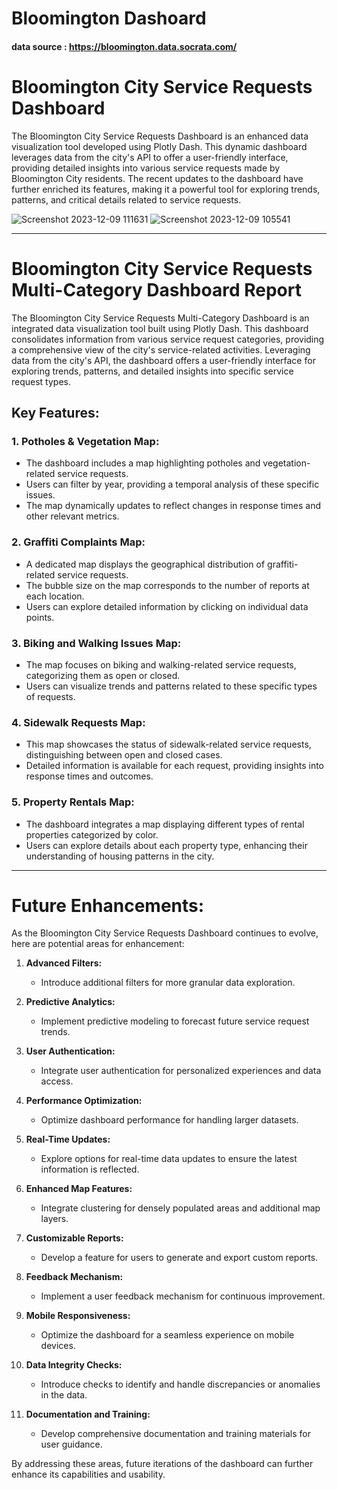 # Bloomington Dashoard
#### data source : https://bloomington.data.socrata.com/

# Bloomington City Service Requests Dashboard
The Bloomington City Service Requests Dashboard is an enhanced data visualization tool developed using Plotly Dash. This dynamic dashboard leverages data from the city's API to offer a user-friendly interface, providing detailed insights into various service requests made by Bloomington City residents. The recent updates to the dashboard have further enriched its features, making it a powerful tool for exploring trends, patterns, and critical details related to service requests.

![Screenshot 2023-12-09 111631](https://github.com/MustafaAlsaegh/Dash/assets/96810312/9a501491-2515-4682-b3c2-d367571712c7)
![Screenshot 2023-12-09 105541](https://github.com/MustafaAlsaegh/Dash/assets/96810312/777cb985-adc6-4362-8f3e-ffb63e42c38b)

-----------------------------------------------------------

# Bloomington City Service Requests Multi-Category Dashboard Report

The Bloomington City Service Requests Multi-Category Dashboard is an integrated data visualization tool built using Plotly Dash. This dashboard consolidates information from various service request categories, providing a comprehensive view of the city's service-related activities. Leveraging data from the city's API, the dashboard offers a user-friendly interface for exploring trends, patterns, and detailed insights into specific service request types.

## Key Features:

### 1. Potholes & Vegetation Map:

- The dashboard includes a map highlighting potholes and vegetation-related service requests.
- Users can filter by year, providing a temporal analysis of these specific issues.
- The map dynamically updates to reflect changes in response times and other relevant metrics.

### 2. Graffiti Complaints Map:

- A dedicated map displays the geographical distribution of graffiti-related service requests.
- The bubble size on the map corresponds to the number of reports at each location.
- Users can explore detailed information by clicking on individual data points.

### 3. Biking and Walking Issues Map:

- The map focuses on biking and walking-related service requests, categorizing them as open or closed.
- Users can visualize trends and patterns related to these specific types of requests.

### 4. Sidewalk Requests Map:

- This map showcases the status of sidewalk-related service requests, distinguishing between open and closed cases.
- Detailed information is available for each request, providing insights into response times and outcomes.

### 5. Property Rentals Map:

- The dashboard integrates a map displaying different types of rental properties categorized by color.
- Users can explore details about each property type, enhancing their understanding of housing patterns in the city.





---

# Future Enhancements:

As the Bloomington City Service Requests Dashboard continues to evolve, here are potential areas for enhancement:

1. **Advanced Filters:**
   - Introduce additional filters for more granular data exploration.

2. **Predictive Analytics:**
   - Implement predictive modeling to forecast future service request trends.

3. **User Authentication:**
   - Integrate user authentication for personalized experiences and data access.

4. **Performance Optimization:**
   - Optimize dashboard performance for handling larger datasets.

5. **Real-Time Updates:**
   - Explore options for real-time data updates to ensure the latest information is reflected.

6. **Enhanced Map Features:**
   - Integrate clustering for densely populated areas and additional map layers.

7. **Customizable Reports:**
   - Develop a feature for users to generate and export custom reports.

8. **Feedback Mechanism:**
   - Implement a user feedback mechanism for continuous improvement.

9. **Mobile Responsiveness:**
   - Optimize the dashboard for a seamless experience on mobile devices.

10. **Data Integrity Checks:**
    - Introduce checks to identify and handle discrepancies or anomalies in the data.

11. **Documentation and Training:**
    - Develop comprehensive documentation and training materials for user guidance.

By addressing these areas, future iterations of the dashboard can further enhance its capabilities and usability.

